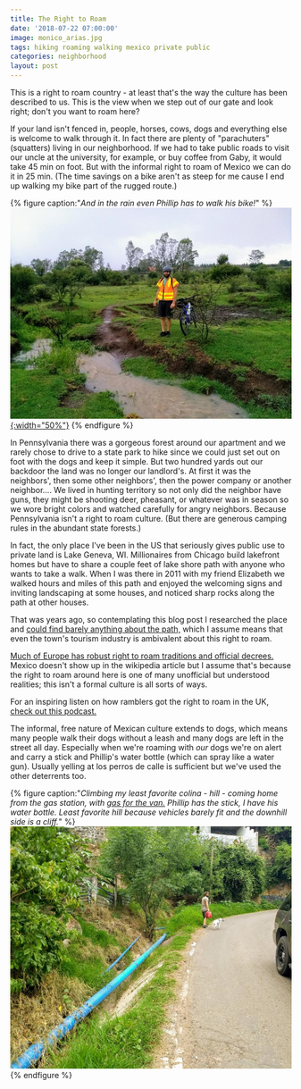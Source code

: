 ```yaml
---
title: The Right to Roam
date: '2018-07-22 07:00:00'
image: monico_arias.jpg
tags: hiking roaming walking mexico private public
categories: neighborhood
layout: post
---
```


This is a right to roam country - at least that's the way the culture has been described to us. This is the view when we step out of our gate and look right; don't you want to roam here?

If your land isn't fenced in, people, horses, cows, dogs and everything else is welcome to walk through it. In fact there are plenty of "parachuters" (squatters) living in our neighborhood. If we had to take public roads to visit our uncle at the university, for example, or buy coffee from Gaby, it would take 45 min on foot. But with the informal right to roam of Mexico we can do it in 25 min. (The time savings on a bike aren't as steep for me cause I end up walking my bike part of the rugged route.)

{% figure caption:"*And in the rain even Phillip has to walk his bike!*" %}
[![](/images/muddyride_.jpg){:width="50%"}](/images/muddyride.jpg)
{% endfigure %}

In Pennsylvania there was a gorgeous forest around our apartment and we rarely chose to drive to a state park to hike since we could just set out on foot with the dogs and keep it simple. But two hundred yards out our backdoor the land was no longer our landlord's. At first it was the neighbors', then some other neighbors', then the power company or another neighbor.... We lived in hunting territory so not only did the neighbor have guns, they might be shooting deer, pheasant, or whatever was in season so we wore bright colors and watched carefully for angry neighbors. Because Pennsylvania isn't a right to roam culture. (But there are generous camping rules in the abundant state forests.)

In fact, the only place I've been in the US that seriously gives public use to private land is Lake Geneva, WI. Millionaires from Chicago build lakefront homes but have to share a couple feet of lake shore path with anyone who wants to take a walk. When I was there in 2011 with my friend Elizabeth we walked hours and miles of this path and enjoyed the welcoming signs and inviting landscaping at some houses, and noticed sharp rocks along the path at other houses.

That was years ago, so contemplating this blog post I researched the place and [could find barely anything about the path,](http://lakeshoremag.com/the-geneva-lake-shore-path/) which I assume means that even the town's tourism industry is ambivalent about this right to roam.

[Much of Europe has robust right to roam traditions and official decrees.](https://en.wikipedia.org/wiki/Freedom_to_roam) Mexico doesn't show up in the wikipedia article but I assume that's because the right to roam around here is one of many unofficial but understood realities; this isn't a formal culture is all sorts of ways.

For an inspiring listen on how ramblers got the right to roam in the UK, [check out this podcast.](https://99percentinvisible.org/episode/right-to-roam/)

The informal, free nature of Mexican culture extends to dogs, which means many people walk their dogs without a leash and many dogs are left in the street all day. Especially when we're roaming with *our* dogs we're on alert and carry a stick and Phillip's water bottle (which can spray like a water gun). Usually yelling at los perros de calle is sufficient but we've used the other deterrents too. 

{% figure caption:"*Climbing my least favorite colina - hill - coming home from the gas station, with [gas for the van.](https://reverdecer.annalisagross.com/2018/07/20/electricity/) Phillip has the stick, I have his water bottle. Least favorite hill because vehicles barely fit and the downhill side is a cliff.*" %}
[![](/images/colina_.jpg)](/images/colina.jpg)
{% endfigure %}